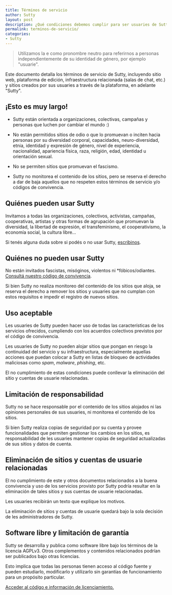```yaml
---
title: Términos de servicio
author: Sutty
layout: post
description: ¿Qué condiciones debemos cumplir para ser usuaries de Sutty?
permalink: terminos-de-servicio/
categories:
- Sutty
---
```


> Utilizamos la e como pronombre neutro para referirnos a personas
> independientemente de su identidad de género, por ejemplo "usuarie".

Este documento detalla los términos de servicio de Sutty, incluyendo
sitio web, plataforma de edición, infraestructura relacionada (salas de
chat, etc.) y sitios creados por sus usuaries a través de la plataforma,
en adelante "Sutty".

## ¡Esto es muy largo!

* Sutty están orientada a organizaciones, colectivas, campañas y
  personas que luchen por cambiar el mundo :)

* No están permitidos sitios de odio o que lo promuevan o inciten hacia
  personas por su diversidad corporal, capacidades, neuro-diversidad,
  etnia, identidad y expresión de género, nivel de experiencia,
  nacionalidad, apariencia física, raza, religión, edad, identidad u
  orientación sexual.

* No se permiten sitios que promuevan el fascismo.

* Sutty no monitorea el contenido de los sitios, pero se reserva el
  derecho a dar de baja aquellos que no respeten estos términos de
  servicio y/o códigos de convivencia.

## Quiénes pueden usar Sutty

Invitamos a todas las organizaciones, colectivos, activistas, campañas,
cooperativas, artistas y otras formas de agrupación que promuevan la
diversidad, la libertad de expresión, el transfeminismo, el
cooperativismo, la economía social, la cultura libre...

Si tenés alguna duda sobre si podés o no usar Sutty,
[escribinos](index.html#contacto).

## Quiénes no pueden usar Sutty

No están invitados fascistas, misóginos, violentos ni
\*fóbicos/odiantes.  [Consultá nuestro código de
convivencia](codigo-de-convivencia/).

Si bien Sutty no realiza monitoreo del contenido de los sitios que
aloja, se reserva el derecho a remover los sitios y usuaries que no
cumplan con estos requisitos e impedir el registro de nuevos sitios.

## Uso aceptable

Les usuaries de Sutty pueden hacer uso de todas las características de
los servicios ofrecidos, cumpliendo con los acuerdos colectivos
previstos por el código de convivencia.

Les usuaries de Sutty no pueden alojar sitios que pongan en riesgo la
continuidad del servicio y su infraestructura, especialmente aquellas
acciones que puedan colocar a Sutty en listas de bloqueo de actividades
maliciosas como _spam_, _malware_, _phishing_, etc.

El no cumplimiento de estas condiciones puede conllevar la eliminación
del sitio y cuentas de usuarie relacionadas.

## Limitación de responsabilidad

Sutty no se hace responsable por el contenido de los sitios alojados ni
las opiniones personales de sus usuaries, ni monitorea el contenido de
los sitios.

Si bien Sutty realiza copias de seguridad por su cuenta y provee
funcionalidades que permiten gestionar los cambios en los sitios, es
responsabilidad de les usuaries mantener copias de seguridad
actualizadas de sus sitios y datos de cuenta.

## Eliminación de sitios y cuentas de usuarie relacionadas

El no cumplimiento de este y otros documentos relacionados a la buena
convivencia y uso de los servicios provisto por Sutty podría resultar en
la eliminación de tales sitios y sus cuentas de usuarie relacionadas.

Les usuaries recibirán un texto que explique los motivos.

La eliminación de sitios y cuentas de usuarie quedará bajo la sola
decisión de les administradores de Sutty.

## Software libre y limitación de garantía

Sutty se desarrolla y publica como software libre bajo los términos de
la licencia AGPLv3.  Otros complementos y contenidos relacionados
podrían ser publicados bajo otras licencias.

Esto implica que todas las personas tienen acceso al código fuente y
pueden estudiarlo, modificarlo y utilizarlo sin garantías de
funcionamiento para un propósito particular.

[Acceder al código e información de
licenciamiento.](https://0xacab.org/sutty/)
